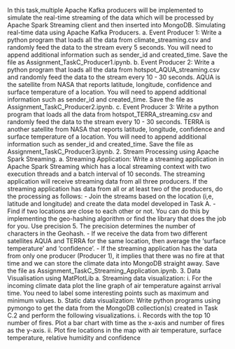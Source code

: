 In this task,multiple Apache Kafka producers will be implemented to simulate the real-time streaming of the data which will be processed by Apache Spark Streaming client and then inserted into MongoDB. Simulating real-time data using Apache Kafka Producers. a. Event Producer 1: Write a python program that loads all the data from climate_streaming.csv and randomly feed the data to the stream every 5 seconds. You will need to append additional information such as sender_id and created_time. Save the file as Assignment_TaskC_Producer1.ipynb. b. Event Producer 2: Write a python program that loads all the data from hotspot_AQUA_streaming.csv and randomly feed the data to the stream every 10 - 30 seconds. AQUA is the satellite from NASA that reports latitude, longitude, confidence and surface temperature of a location. You will need to append additional information such as sender_id and created_time. Save the file as Assignment_TaskC_Producer2.ipynb. c. Event Producer 3: Write a python program that loads all the data from hotspot_TERRA_streaming.csv and randomly feed the data to the stream every 10 - 30 seconds. TERRA is another satellite from NASA that reports latitude, longitude, confidence and surface temperature of a location. You will need to append additional information such as sender_id and created_time. Save the file as Assignment_TaskC_Producer3.ipynb. 2. Stream Processing using Apache Spark Streaming. a. Streaming Application: Write a streaming application in Apache Spark Streaming which has a local streaming context with two execution threads and a batch interval of 10 seconds. The streaming application will receive streaming data from all three producers. If the streaming application has data from all or at least two of the producers, do the processing as follows: - Join the streams based on the location (i,e, latitude and longitude) and create the data model developed in Task A. - Find if two locations are close to each other or not. You can do this by implementing the geo-hashing algorithm or find the library that does the job for you. Use precision 5. The precision determines the number of characters in the Geohash. - If we receive the data from two different satellites AQUA and TERRA for the same location, then average the ‘surface temperature’ and ‘confidence’. - If the streaming application has the data from only one producer (Producer 1), it implies that there was no fire at that time and we can store the climate data into MongoDB straight away. Save the file as Assignment_TaskC_Streaming_Application.ipynb. 3. Data Visualisation using MatPlotLib a. Streaming data visualization: i. For the incoming climate data plot the line graph of air temperature against arrival time. You need to label some interesting points such as maximum and minimum values. b. Static data visualization: Write python programs using pymongo to get the data from the MongoDB collection(s) created in Task C.2 and perform the following visualizations. i. Records with the top 10 number of fires. Plot a bar chart with time as the x-axis and number of fires as the y-axis. ii. Plot fire locations in the map with air temperature, surface temperature, relative humidity and confidence